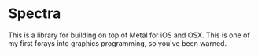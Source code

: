 Spectra
=======

This is a library for building on top of Metal for iOS and OSX.
 This is one of my first forays into graphics programming, so you've been warned.

